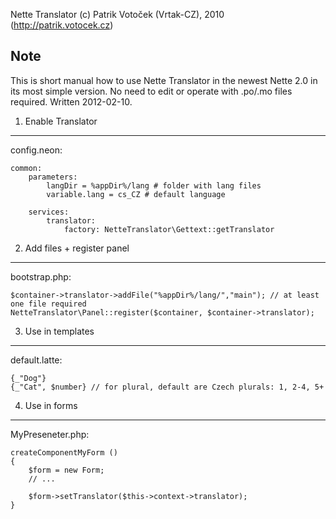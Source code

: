 Nette Translator (c) Patrik Votoček (Vrtak-CZ), 2010 (http://patrik.votocek.cz)

Note
----
This is short manual how to use Nette Translator in the newest Nette 2.0 in its most simple version.
No need to edit or operate with .po/.mo files required. Written 2012-02-10.


1. Enable Translator
-----------------

config.neon:

	common:
		parameters:
			langDir = %appDir%/lang # folder with lang files
			variable.lang = cs_CZ # default language

		services:
			translator:
				factory: NetteTranslator\Gettext::getTranslator


2. Add files + register panel
---------

bootstrap.php:

	$container->translator->addFile("%appDir%/lang/","main"); // at least one file required
	NetteTranslator\Panel::register($container, $container->translator);


3. Use in templates
----------------

default.latte:

	{_"Dog"}
	{_"Cat", $number} // for plural, default are Czech plurals: 1, 2-4, 5+


4. Use in forms
-----------

MyPreseneter.php:	

	createComponentMyForm ()
	{
		$form = new Form;
		// ...

		$form->setTranslator($this->context->translator);
	}